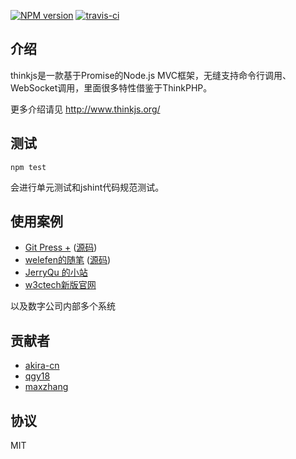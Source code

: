 [![NPM version](https://badge.fury.io/js/thinkjs.svg)](http://badge.fury.io/js/thinkjs)
[![travis-ci](https://travis-ci.org/75team/thinkjs.svg?branch=master)](https://travis-ci.org/welefen/thinkjs)

## 介绍
thinkjs是一款基于Promise的Node.js MVC框架，无缝支持命令行调用、WebSocket调用，里面很多特性借鉴于ThinkPHP。

更多介绍请见 http://www.thinkjs.org/

## 测试

```
npm test
```

会进行单元测试和jshint代码规范测试。

## 使用案例

* [Git Press +](http://www.gitpress.org)  ([源码](https://github.com/akira-cn/gitpress)) 
* [welefen的随笔](http://www.welefen.com) ([源码](https://github.com/welefen/thinkpress))
* [JerryQu 的小站](http://www.imququ.com)
* [w3ctech新版官网](http://new.w3ctech.com/)

以及数字公司内部多个系统

## 贡献者

* [akira-cn](https://github.com/akira-cn)
* [qgy18](https://github.com/qgy18)
* [maxzhang](https://github.com/maxzhang)

## 协议

MIT
